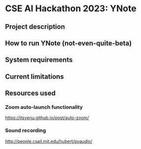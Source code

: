 # CSE AI Hackathon 2023: YNote

## Project description

## How to run YNote (not-even-quite-beta)

## System requirements

## Current limitations

## Resources used
### Zoom auto-launch functionality
https://itsvenu.github.io/post/auto-zoom/
### Sound recording 
http://people.csail.mit.edu/hubert/pyaudio/
